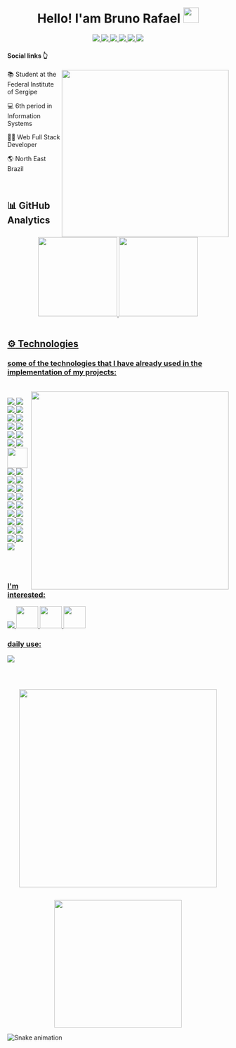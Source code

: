 <div align="center">
   <h1>
     Hello! I'am Bruno Rafael    
     <img src="https://media.giphy.com/media/hvRJCLFzcasrR4ia7z/giphy.gif" width="35px" height="35px">
   </h1>
</div>
 
<div align="center">
  <a href="https://twitter.com/DevBrunoRafael"> 
    <img src="https://img.shields.io/badge/Twitter-%231DA1F2.svg?style=for-the-badge&logo=Twitter&logoColor=white"/>
  </a>
  <a href="mailto:devbrunorafaell@gmail.com">
    <img src="https://img.shields.io/badge/Gmail-D14836?style=for-the-badge&logo=gmail&logoColor=white"/>
  </a>
  <a href="http://wa.me/5579998425258">
    <img src="https://img.shields.io/badge/WhatsApp-25D366?style=for-the-badge&logo=whatsapp&logoColor=white"/>
  </a>
  <a href="https://www.instagram.com/brunorafael_ns/">
    <img src="https://img.shields.io/badge/Instagram-E4405F?style=for-the-badge&logo=instagram&logoColor=white"/>
  </a>
  <a href="https://twitter.com/DevBrunoRafael">
    <img src="https://img.shields.io/badge/Telegram-2CA5E0?style=for-the-badge&logo=telegram&logoColor=white"/>
  </a>
  <a href="https://www.linkedin.com/in/bruno-rafael-955b9a234/">
    <img src="https://img.shields.io/badge/LinkedIn-0077B5?style=for-the-badge&logo=linkedin&logoColor=white"/>
  </a>
</div>


#### Social links :point_up_2:
<img src="https://github.com/mayankchaudhary26/Cool-Readme-ideas/blob/master/data/multi-screen.gif" min-width="380px" max-width="380px" width="380px" align="right">
 <div>
   <p>📚 Student at the Federal Institute of Sergipe</p>
   <p>💻 6th period in Information Systems</p> 
   <p>👨‍💻 Web Full Stack Developer</p>
   <p>🌎 North East Brazil </p>
 </div>
<br>

## :bar_chart: GitHub Analytics

<div align="center">
  <a href="https://github.com/BrunoRafael-01">
  <img height="180em" src="https://github-readme-stats.vercel.app/api?username=DevBrunoRafael&show_icons=true&theme=github_dark&include_all_commits=true&count_private=true">
  <img height="180em" src="https://github-readme-stats.vercel.app/api/top-langs/?username=DevBrunoRafael&layout=compact&langs_count=7&theme=github_dark">
</div><br>

  
##  :gear: Technologies
  
### some of the technologies that I have already used in the implementation of my projects:
<br>
 

<img src="https://raw.githubusercontent.com/MicaelliMedeiros/micaellimedeiros/master/image/computer-illustration.png" min-width="450px" max-width="450px" width="450px" align="right">
   
<p align="left">
    <img src="https://skillicons.dev/icons?i=postgres" />
    <img src="https://skillicons.dev/icons?i=mysql" />
    <img src="https://skillicons.dev/icons?i=mongodb" />
    <img src="https://skillicons.dev/icons?i=redis" />
    <img src="https://skillicons.dev/icons?i=hibernate" />
    <img src="https://skillicons.dev/icons?i=java" />
    <img src="https://skillicons.dev/icons?i=spring" />
    <img src="https://skillicons.dev/icons?i=git" />
    <img src="https://skillicons.dev/icons?i=rabbitmq" />
    <img src="https://skillicons.dev/icons?i=kafka" />
    <img src="https://skillicons.dev/icons?i=docker" />
    <img src="https://skillicons.dev/icons?i=bootstrap" />
    <img width="46" src="https://seeklogo.com/images/T/thymeleaf-logo-6E4D42A713-seeklogo.com.png">
    <img src="https://skillicons.dev/icons?i=html" />
    <img src="https://skillicons.dev/icons?i=css" />
    <img src="https://skillicons.dev/icons?i=sass" />
    <img src="https://skillicons.dev/icons?i=js" />
    <img src="https://skillicons.dev/icons?i=ts" />
    <img src="https://skillicons.dev/icons?i=express" />
    <img src="https://skillicons.dev/icons?i=nodejs" />
    <img src="https://skillicons.dev/icons?i=jest" />
    <img src="https://skillicons.dev/icons?i=nestjs" />
    <img src="https://skillicons.dev/icons?i=prisma" />
    <img src="https://skillicons.dev/icons?i=react" />
    <img src="https://skillicons.dev/icons?i=angular" />
    <img src="https://skillicons.dev/icons?i=vite" />
    <img src="https://skillicons.dev/icons?i=styledcomponents" />
    <img src="https://skillicons.dev/icons?i=tailwind" />
    <img src="https://skillicons.dev/icons?i=prometheus" />
    <img src="https://skillicons.dev/icons?i=grafana" />
    <img src="https://skillicons.dev/icons?i=graphql" />
    <img src="https://skillicons.dev/icons?i=heroku" />
</p>
</br>
</br>

### I'm interested:
<p align="left">
    <img src="https://skillicons.dev/icons?i=aws,firebase,githubactions,kubernetes,redux,nextjs,jenkins" />
    <img width="50" src="https://img.icons8.com/fluency/1x/terraform.png" />
    <img width="50" src="https://img.icons8.com/color/1x/elasticsearch.png" />
    <img width="50" src="https://img.icons8.com/color/1x/kibana.png" />
</p>

### daily use:
<p align="left">
  <a href="https://skillicons.dev">
    <img src="https://skillicons.dev/icons?i=codepen,vercel,figma,idea,postman,vscode" />
  </a>
</p></br>

##

<div align="center">
    <img src="http://github-readme-streak-stats.herokuapp.com?user=DevBrunoRafael&theme=gotham&hide_border=true" width="450"/>
</div>

## 
<div align="center">
    <img height="290em" src="https://github-readme-activity-graph.cyclic.app/graph?username=DevBrunoRafael&theme=gotham&hide_border=true&radius=500">
</div>


![Snake animation](https://github.com/DevBrunoRafael/DevBrunoRafael/blop/output/github-contribution-grid-snake.svg)

